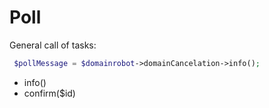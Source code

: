# Poll

General call of tasks:

```php
 $pollMessage = $domainrobot->domainCancelation->info();
```

* info()
* confirm($id)
